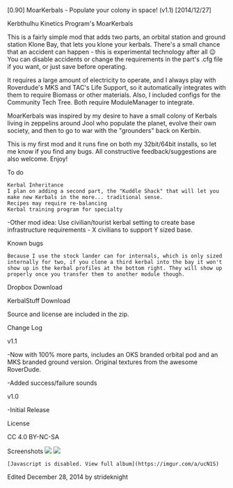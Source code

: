 [0.90] MoarKerbals - Populate your colony in space! (v1.1) [2014/12/27]

Kerbthulhu Kinetics Program's MoarKerbals

This is a fairly simple mod that adds two parts, an orbital station and ground station Klone Bay, that lets you klone your kerbals. There's a small chance that an accident can happen - this is experimental technology after all :wink: You can disable accidents or change the requirements in the part's .cfg file if you want, or just save before operating.

It requires a large amount of electricity to operate, and I always play with Roverdude's MKS and TAC's Life Support, so it automatically integrates with them to require Biomass or other materials. Also, I included configs for the Community Tech Tree. Both require ModuleManager to integrate.

MoarKerbals was inspired by my desire to have a small colony of Kerbals living in zeppelins around Jool who populate the planet, evolve their own society, and then to go to war with the "grounders" back on Kerbin.

This is my first mod and it runs fine on both my 32bit/64bit installs, so let me know if you find any bugs. All constructive feedback/suggestions are also welcome. Enjoy!

To do

    Kerbal Inheritance
    I plan on adding a second part, the "Kuddle Shack" that will let you make new Kerbals in the more... traditional sense.
    Recipes may require re-balancing
    Kerbal training program for specialty

-Other mod idea: Use civilian/tourist kerbal setting to create base infrastructure requirements - X civilians to support Y sized base.

Known bugs

    Because I use the stock lander can for internals, which is only sized internally for two, if you clone a third kerbal into the bay it won't show up in the kerbal profiles at the bottom right. They will show up properly once you transfer them to another module though.

Dropbox Download

KerbalStuff Download

Source and license are included in the zip.

Change Log

v1.1

-Now with 100% more parts, includes an OKS branded orbital pod and an MKS branded ground version. Original textures from the awesome RoverDude.

-Added success/failure sounds

v1.0

-Initial Release

License

CC 4.0 BY-NC-SA

Screenshots
![](https://imgur.com/a/ucN1S)
![](https://i.imgur.com/fxpDZqn.png)

    [Javascript is disabled. View full album](https://imgur.com/a/ucN1S)

Edited December 28, 2014 by strideknight 